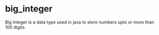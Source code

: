 # big_integer
Big Integer is a data type used in java to store numbers upto or more than 100 digits.
